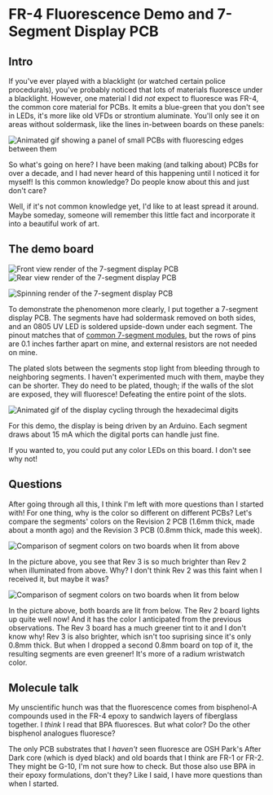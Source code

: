 # FR-4 Fluorescence Demo and 7-Segment Display PCB

## Intro

If you've ever played with a blacklight (or watched certain police procedurals), you've probably noticed that lots of materials fluoresce under a blacklight. However, one material I did *not* expect to fluoresce was FR-4, the common core material for PCBs. It emits a blue-green that you don't see in LEDs, it's more like old VFDs or strontium aluminate. You'll only see it on areas without soldermask, like the lines in-between boards on these panels:

![Animated gif showing a panel of small PCBs with fluorescing edges between them](img/glow.gif)

So what's going on here? I have been making (and talking about) PCBs for over a decade, and I had never heard of this happening until I noticed it for myself! Is this common knowledge? Do people know about this and just don't care?

Well, if it's not common knowledge yet, I'd like to at least spread it around. Maybe someday, someone will remember this little fact and incorporate it into a beautiful work of art.

## The demo board

![Front view render of the 7-segment display PCB](img/front.png)
![Rear view render of the 7-segment display PCB](img/back.png)

![Spinning render of the 7-segment display PCB](img/spin.gif)

To demonstrate the phenomenon more clearly, I put together a 7-segment display PCB. The segments have had soldermask removed on both sides, and an 0805 UV LED is soldered upside-down under each segment. The pinout matches that of [common 7-segment modules](https://www.sparkfun.com/products/8546), but the rows of pins are 0.1 inches farther apart on mine, and external resistors are not needed on mine.

The plated slots between the segments stop light from bleeding through to neighboring segments. I haven't experimented much with them, maybe they can be shorter. They do need to be plated, though; if the walls of the slot are exposed, they will fluoresce! Defeating the entire point of the slots.

![Animated gif of the display cycling through the hexadecimal digits](img/count.gif)

For this demo, the display is being driven by an Arduino. Each segment draws about 15 mA which the digital ports can handle just fine.

If you wanted to, you could put any color LEDs on this board. I don't see why not!

## Questions

After going through all this, I think I'm left with more questions than I started with! For one thing, why is the color so different on different PCBs? Let's compare the segments' colors on the Revision 2 PCB (1.6mm thick, made about a month ago) and the Revision 3 PCB (0.8mm thick, made this week).

![Comparison of segment colors on two boards when lit from above](img/fromabove.jpg)

In the picture above, you see that Rev 3 is so much brighter than Rev 2 when illuminated from above. Why? I don't think Rev 2 was this faint when I received it, but maybe it was?

![Comparison of segment colors on two boards when lit from below](img/colors.jpg)

In the picture above, both boards are lit from below. The Rev 2 board lights up quite well now! And it has the color I anticipated from the previous observations. The Rev 3 board has a much greener tint to it and I don't know why! Rev 3 is also brighter, which isn't too suprising since it's only 0.8mm thick. But when I dropped a second 0.8mm board on top of it, the resulting segments are even greener! It's more of a radium wristwatch color.

## Molecule talk

My unscientific hunch was that the fluorescence comes from bisphenol-A compounds used in the FR-4 epoxy to sandwich layers of fiberglass together. I *think* I read that BPA fluoresces. But what color? Do the other bisphenol analogues fluoresce?

The only PCB substrates that I *haven't* seen fluoresce are OSH Park's After Dark core (which is dyed black) and old boards that I think are FR-1 or FR-2. They might be G-10, I'm not sure how to check. But those also use BPA in their epoxy formulations, don't they? Like I said, I have more questions than when I started.